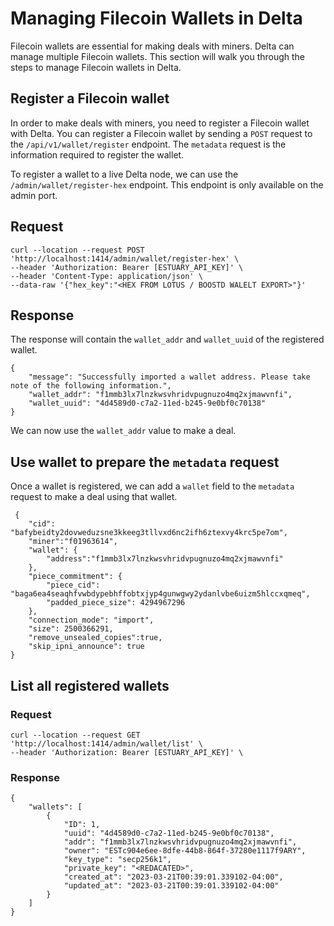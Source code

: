 # Managing Filecoin Wallets in Delta
Filecoin wallets are essential for making deals with miners. Delta can manage multiple Filecoin wallets. This section will walk you through the steps to manage Filecoin wallets in Delta.

## Register a Filecoin wallet
In order to make deals with miners, you need to register a Filecoin wallet with Delta. You can register a Filecoin wallet by sending a `POST` request to the `/api/v1/wallet/register` endpoint. The `metadata` request is the information required to register the wallet.

To register a wallet to a live Delta node, we can use the `/admin/wallet/register-hex` endpoint. This endpoint is only available on the admin port.
## Request
```
curl --location --request POST 'http://localhost:1414/admin/wallet/register-hex' \
--header 'Authorization: Bearer [ESTUARY_API_KEY]' \
--header 'Content-Type: application/json' \
--data-raw '{"hex_key":"<HEX FROM LOTUS / BOOSTD WALELT EXPORT>"}'
```

## Response
The response will contain the `wallet_addr` and `wallet_uuid` of the registered wallet.
```
{
    "message": "Successfully imported a wallet address. Please take note of the following information.",
    "wallet_addr": "f1mmb3lx7lnzkwsvhridvpugnuzo4mq2xjmawvnfi",
    "wallet_uuid": "4d4589d0-c7a2-11ed-b245-9e0bf0c70138"
}
```

We can now use the `wallet_addr` value to make a deal.

## Use wallet to prepare the `metadata` request
Once a wallet is registered, we can add a `wallet` field to the `metadata` request to make a deal using that wallet.
```
 {
    "cid": "bafybeidty2dovweduzsne3kkeeg3tllvxd6nc2ifh6ztexvy4krc5pe7om",
    "miner":"f01963614",
    "wallet": {
        "address":"f1mmb3lx7lnzkwsvhridvpugnuzo4mq2xjmawvnfi"
    },
    "piece_commitment": {
        "piece_cid": "baga6ea4seaqhfvwbdypebhffobtxjyp4gunwgwy2ydanlvbe6uizm5hlccxqmeq",
        "padded_piece_size": 4294967296
    },
    "connection_mode": "import",
    "size": 2500366291,
    "remove_unsealed_copies":true, 
    "skip_ipni_announce": true
}
```


## List all registered wallets
### Request
```
curl --location --request GET 'http://localhost:1414/admin/wallet/list' \
--header 'Authorization: Bearer [ESTUARY_API_KEY]' \
```
### Response
```
{
    "wallets": [
        {
            "ID": 1,
            "uuid": "4d4589d0-c7a2-11ed-b245-9e0bf0c70138",
            "addr": "f1mmb3lx7lnzkwsvhridvpugnuzo4mq2xjmawvnfi",
            "owner": "ESTc904e6ee-8dfe-44b8-864f-37280e1117f9ARY",
            "key_type": "secp256k1",
            "private_key": "<REDACATED>",
            "created_at": "2023-03-21T00:39:01.339102-04:00",
            "updated_at": "2023-03-21T00:39:01.339102-04:00"
        }
    ]
}
```
